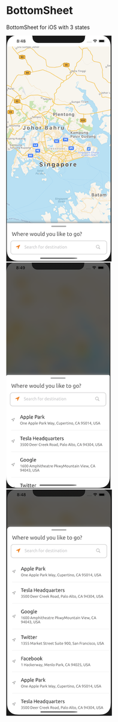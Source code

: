 # BottomSheet
BottomSheet for iOS with 3 states

![Bottom Sheet Screenshot 1](https://github.com/gitvino/BottomSheet/blob/master/Screenshots/screenshot1.png) ![Bottom Sheet Screenshot 2](https://github.com/gitvino/BottomSheet/blob/master/Screenshots/screenshot2.png) ![Bottom Sheet Screenshot 3](https://github.com/gitvino/BottomSheet/blob/master/Screenshots/screenshot3.png)
